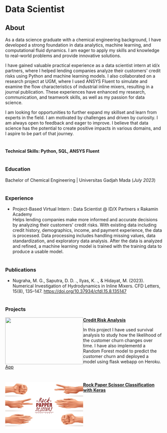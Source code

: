 # Data Scientist

## About
As a data science graduate with a chemical engineering background, I have developed a strong foundation in data analytics, machine learning, and computational fluid dynamics. I am eager to apply my skills and knowledge to real-world problems and provide innovative solutions.

I have gained valuable practical experience as a data scientist intern at id/x partners, where I helped lending companies analyze their customers' credit risks using Python and machine learning models. I also collaborated on a research project at UGM, where I used ANSYS Fluent to simulate and examine the flow characteristics of industrial inline mixers, resulting in a journal publication. These experiences have enhanced my research, communication, and teamwork skills, as well as my passion for data science.

I am looking for opportunities to further expand my skillset and learn from experts in the field. I am motivated by challenges and driven by curiosity. I am always open to feedback and eager to improve. I believe that data science has the potential to create positive impacts in various domains, and I aspire to be part of that journey.
#
#### Technical Skills: Python, SQL, ANSYS Fluent
#
### Education
Bachelor of Chemical Engineering | Universitas Gadjah Mada (_July 2023_)
#
### Experience
* Project-Based Virtual Intern : Data Scientist @ ID/X Partners x Rakamin Academy\
Helps lending companies make more informed and accurate decisions by analyzing their customers' credit risks. With existing data including credit history, demographics, income, and payment experience, the data is processed. Data processing includes handling missing values, data standardization, and exploratory data analysis. After the data is analyzed and refined, a machine learning model is trained with the training data to produce a usable model.
#
### Publications
- Nugraha, M. G., Saputra, D. D. ., Ilyas, K. ., & Hidayat, M. (2023). Numerical Investigation of Hydrodynamics in Inline Mixers. CFD Letters, 15(8), 135–147. https://doi.org/10.37934/cfdl.15.8.135147
#
### Projects

<img align="left" width="250" height="150" src="https://github.com/khairul746/portfolio/blob/main/Images/CreditRisk.jpg?raw=true"> **[Credit Risk Analysis](https://www.kaggle.com/code/khairullahilyas/credit-risk-analysis-from-real-life-scenario)**

In this project I have used survival analysis to study how the likelihood of the customer churn changes over time. I have also implementd a Random Forest model to predict the customer churn and deployed a model using flask webapp on Heroku. [App](https://churn-prediction-app.herokuapp.com/)  

#

<img align="left" width="250" height="150" src="https://github.com/khairul746/portfolio/blob/main/Images/RockPaperScissors.jpg?raw=true">**[Rock Paper Scissor Classification with Keras](https://github.com/khairul746/portfolio/blob/main/Rock_Paper_Scissor_Classification.ipynb)**




